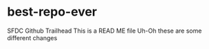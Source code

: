 # best-repo-ever
SFDC Github Trailhead
This is a READ ME file
Uh-Oh these are some different changes